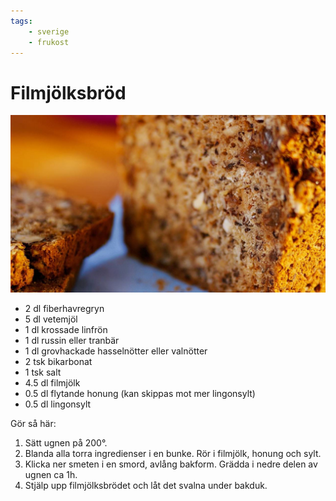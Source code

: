 ```yaml
---
tags:
    - sverige
    - frukost
---
```

# Filmjölksbröd

![image](/img/bröd/filmjölksbröd.jpg)

- 2 dl fiberhavregryn
- 5 dl vetemjöl
- 1 dl krossade linfrön
- 1 dl russin eller tranbär
- 1 dl grovhackade hasselnötter eller valnötter
- 2 tsk bikarbonat
- 1 tsk salt
- 4.5 dl filmjölk
- 0.5 dl flytande honung (kan skippas mot mer lingonsylt)
- 0.5 dl lingonsylt

Gör så här:

1. Sätt ugnen på 200°.
2. Blanda alla torra ingredienser i en bunke. Rör i filmjölk, honung och sylt.
3. Klicka ner smeten i en smord, avlång bakform. Grädda i nedre delen av ugnen ca 1h.
4. Stjälp upp filmjölksbrödet och låt det svalna under bakduk.
